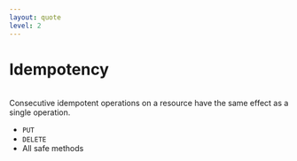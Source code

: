```yaml
---
layout: quote
level: 2
---
```


# Idempotency

<br>

<Quote>
  Consecutive <span class="text-sky-400">idempotent</span> operations on a resource have the same effect as a single operation.
</Quote>

<br>

- `PUT`
- `DELETE`
- All safe methods

